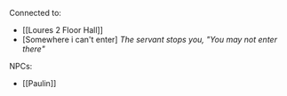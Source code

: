 Connected to:
- [[Loures 2 Floor Hall]]
- \[Somewhere i can't enter] *The servant stops you, "You may not enter there"*

NPCs:
- [[Paulin]]